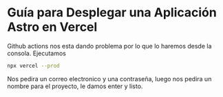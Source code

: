 # Guía para Desplegar una Aplicación Astro en Vercel
Github actions nos esta dando problema por lo que lo haremos desde la consola.
Ejecutamos
```bash
npx vercel --prod
```
Nos pedira un correo electronico y una contraseña, luego nos pedira un nombre para el proyecto, le damos enter y listo.